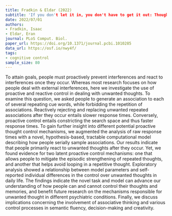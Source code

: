 ```yaml
---
title: Fradkin & Eldar (2022)
subtitle: 'If you don't let it in, you don't have to get it out: Thought preemption as a method to control unwanted thoughts'
date: 2022/07/01
authors:
- Fradkin, Isaac
- Eldar, Eran
journal: PLoS Comput. Biol.
paper_url: https://doi.org/10.1371/journal.pcbi.1010285
data_url: https://osf.io/nwy4f/
tags:
- cognitive control
sample_size: 80
---
```


To attain goals, people must proactively prevent interferences and react to interferences once they occur. Whereas most research focuses on how people deal with external interferences, here we investigate the use of proactive and reactive control in dealing with unwanted thoughts. To examine this question, we asked people to generate an association to each of several repeating cue words, while forbidding the repetition of associations. Reactively rejecting and replacing unwanted repeated associations after they occur entails slower response times. Conversely, proactive control entails constricting the search space and thus faster response times. To gain further insight into different potential proactive thought control mechanisms, we augmented the analysis of raw response times with a novel, hypothesis-based, tractable computational model describing how people serially sample associations. Our results indicate that people primarily react to unwanted thoughts after they occur. Yet, we found evidence for two latent proactive control mechanisms: one that allows people to mitigate the episodic strengthening of repeated thoughts, and another that helps avoid looping in a repetitive thought. Exploratory analysis showed a relationship between model parameters and self-reported individual differences in the control over unwanted thoughts in daily life. The findings indicate the novel task and model can advance our understanding of how people can and cannot control their thoughts and memories, and benefit future research on the mechanisms responsible for unwanted thought in different psychiatric conditions. Finally, we discuss implications concerning the involvement of associative thinking and various control processes in semantic fluency, decision-making and creativity.
